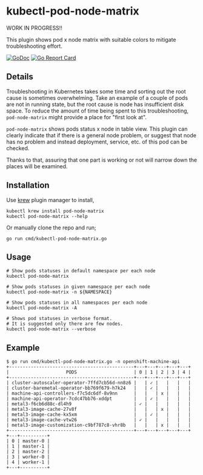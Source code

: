 # kubectl-pod-node-matrix

WORK IN PROGRESS!!

This plugin shows pod x node matrix with suitable colors to mitigate troubleshooting effort.

[![GoDoc](https://godoc.org/github.com/ardaguclu/kubectl-pod-node-matrix?status.svg)](https://godoc.org/github.com/ardaguclu/kubectl-pod-node-matrix)
[![Go Report Card](https://goreportcard.com/badge/github.com/ardaguclu/kubectl-pod-node-matrix)](https://goreportcard.com/report/github.com/ardaguclu/kubectl-pod-node-matrix)

## Details

Troubleshooting in Kubernetes takes some time and sorting out the root cause is sometimes overwhelming. 
Take an example of a couple of pods are not in running state, but the root cause is node has insufficient
disk space. To reduce the amount of time being spent to this troubleshooting, `pod-node-matrix` might provide a
place for "first look at". 

`pod-node-matrix` shows pods status x node in table view. This plugin can clearly indicate that if there is a general node problem,
or suggest that node has no problem and instead deployment, service, etc. of this pod can be checked.

Thanks to that, assuring that one part is working or not will narrow down the places will be examined.

## Installation

Use [krew](https://sigs.k8s.io/krew) plugin manager to install,

```shell script
kubectl krew install pod-node-matrix
kubectl pod-node-matrix --help
```

Or manually clone the repo and run;

```shell script
go run cmd/kubectl-pod-node-matrix.go
```

## Usage

```shell script
# Show pods statuses in default namespace per each node
kubectl pod-node-matrix

# Show pods statuses in given namespace per each node
kubectl pod-node-matrix -n ${NAMESPACE}

# Show pods statuses in all namespaces per each node
kubectl pod-node-matrix -A

# Shows pod statuses in verbose format. 
# It is suggested only there are few nodes.
kubectl pod-node-matrix --verbose
```

## Example

```shell script
$ go run cmd/kubectl-pod-node-matrix.go -n openshift-machine-api
+----------------------------------------------+---+---+---+---+---+
|                     PODS                     | 0 | 1 | 2 | 3 | 4 |
+----------------------------------------------+---+---+---+---+---+
| cluster-autoscaler-operator-7ffd7cb56d-nn8z6 |   | ✓ |   |   |   |
| cluster-baremetal-operator-bb769f679-h7k24   |   | ✓ |   |   |   |
| machine-api-controllers-f7c5dc6df-8v9nn      |   |   | x |   |   |
| machine-api-operator-7cdc47bb76-xddpt        |   | ✓ |   |   |   |
| metal3-f6cb6d88c-dl4h9                       | ✓ |   |   |   |   |
| metal3-image-cache-27v8f                     |   |   | x |   |   |
| metal3-image-cache-kx5xm                     |   | ✓ |   |   |   |
| metal3-image-cache-vtw26                     | ✓ |   |   |   |   |
| metal3-image-customization-c9bf787c8-vhr8b   |   |   | x |   |   |
+----------------------------------------------+---+---+---+---+---+
+---+----------+
| 0 | master-0 |
| 1 | master-1 |
| 2 | master-2 |
| 3 | worker-0 |
| 4 | worker-1 |
+---+----------+
```
